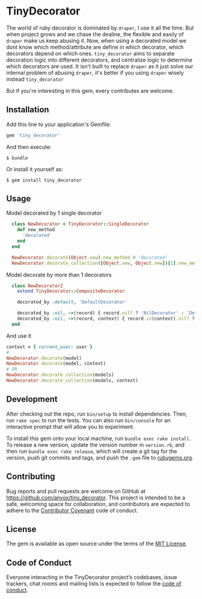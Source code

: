 # TinyDecorator

The world of ruby decorator is dominated by `draper`, I use it all the time.
But when project grows and we chase the dealine, the flexible and easily of `draper` make us keep abusing it. Now, when using a decorated model we dont know which method/attribute are define in which decorator, which decorators depend on which ones.
`tiny_decorator` aims to separate decoration logic into different decorators, and centralize logic to determine which decorators are used. It isn't built to replace `draper` as it just solve our internal problem of abusing `draper`, it's better if you using `draper` wisely instead `tiny_decorator`

But if you're interesting in this gem, every contributes are welcome.

## Installation

Add this line to your application's Gemfile:

```ruby
gem 'tiny_decorator'
```

And then execute:

    $ bundle

Or install it yourself as:

    $ gem install tiny_decorator

## Usage

Model decorated by 1 single decorator
```ruby
  class NewDecorator < TinyDecorator::SingleDecorator
    def new_method
      'decorated'
    end
  end

  NewDecorator.decorate(Object.new).new_method # 'decorated'
  NewDecorator.decorate_collection([Object.new, Object.new])[1].new_method # 'decorated'
```

Model decorate by more than 1 decorators
```ruby
  class NewDecorator2
    extend TinyDecorator::CompositeDecorator

    decorated_by :default, 'DefaultDecorator'

    decorated_by :nil, ->(record) { record.nil? ? 'NilDecorator' : 'DefaultDecorator' }
    decorated_by :nil, ->(record, context) { record.in(context).nil? ? 'NilDecorator' : 'DefaultDecorator' }
  end
```

And use it
```ruby
context = { current_user: user }
#
NewDecorator.decorate(model)
NewDecorator.decorate(model, context)
# OR
NewDecorator.decorate_collection(models)
NewDecorator.decorate_collection(models, context)

```

## Development

After checking out the repo, run `bin/setup` to install dependencies. Then, run `rake spec` to run the tests. You can also run `bin/console` for an interactive prompt that will allow you to experiment.

To install this gem onto your local machine, run `bundle exec rake install`. To release a new version, update the version number in `version.rb`, and then run `bundle exec rake release`, which will create a git tag for the version, push git commits and tags, and push the `.gem` file to [rubygems.org](https://rubygems.org).

## Contributing

Bug reports and pull requests are welcome on GitHub at https://github.com/anvox/tiny_decorator. This project is intended to be a safe, welcoming space for collaboration, and contributors are expected to adhere to the [Contributor Covenant](http://contributor-covenant.org) code of conduct.

## License

The gem is available as open source under the terms of the [MIT License](https://opensource.org/licenses/MIT).

## Code of Conduct

Everyone interacting in the TinyDecorator project’s codebases, issue trackers, chat rooms and mailing lists is expected to follow the [code of conduct](https://github.com/anvox/tiny_decorator/blob/master/CODE_OF_CONDUCT.md).
